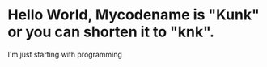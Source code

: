 # Hello World, Mycodename is "Kunk" or you can shorten it to "knk".
I'm just starting with programming
